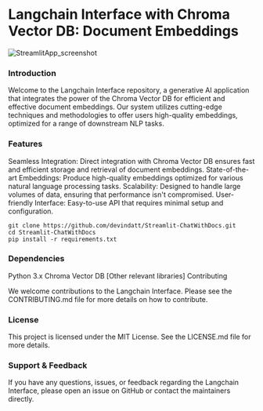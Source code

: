 # Langchain Interface with Chroma Vector DB: Document Embeddings

![StreamlitApp_screenshot](https://github.com/devindatt/Streamlit-ChatWithDocs/assets/42626142/61ba0078-b5e3-4675-852c-87ad1006d3c0)


### Introduction

Welcome to the Langchain Interface repository, a generative AI application that integrates the power of the Chroma Vector DB for efficient and effective document embeddings. Our system utilizes cutting-edge techniques and methodologies to offer users high-quality embeddings, optimized for a range of downstream NLP tasks.

### Features

Seamless Integration: Direct integration with Chroma Vector DB ensures fast and efficient storage and retrieval of document embeddings.
State-of-the-art Embeddings: Produce high-quality embeddings optimized for various natural language processing tasks.
Scalability: Designed to handle large volumes of data, ensuring that performance isn't compromised.
User-friendly Interface: Easy-to-use API that requires minimal setup and configuration.


```
git clone https://github.com/devindatt/Streamlit-ChatWithDocs.git
cd Streamlit-ChatWithDocs
pip install -r requirements.txt
```


### Dependencies

Python 3.x
Chroma Vector DB
[Other relevant libraries]
Contributing

We welcome contributions to the Langchain Interface. Please see the CONTRIBUTING.md file for more details on how to contribute.

### License

This project is licensed under the MIT License. See the LICENSE.md file for more details.

### Support & Feedback

If you have any questions, issues, or feedback regarding the Langchain Interface, please open an issue on GitHub or contact the maintainers directly.
